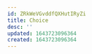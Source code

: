 ```yaml
---
id: ZRkWeVGvddfQXHutIRyZi
title: Choice
desc: ''
updated: 1643723096364
created: 1643723096364
---
```



